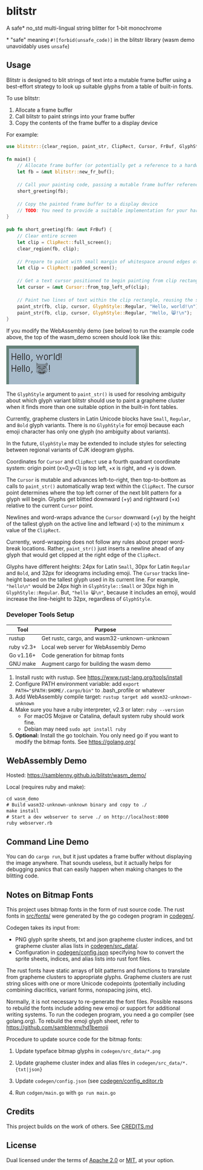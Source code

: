 # blitstr

A safe* no_std multi-lingual string blitter for 1-bit monochrome

\* "safe" meaning `#![forbid(unsafe_code)]` in the blitstr library
(wasm demo unavoidably uses `unsafe`)


## Usage

Blitstr is designed to blit strings of text into a mutable frame buffer using a
best-effort strategy to look up suitable glyphs from a table of built-in fonts.

To use blitstr:
1. Allocate a frame buffer
2. Call blitstr to paint strings into your frame buffer
3. Copy the contents of the frame buffer to a display device

For example:
```rust
use blitstr::{clear_region, paint_str, ClipRect, Cursor, FrBuf, GlyphStyle};

fn main() {
    // Allocate frame buffer (or potentially get a reference to a hardware buffer)
    let fb = &mut blitstr::new_fr_buf();

    // Call your painting code, passing a mutable frame buffer reference for blitstr
    short_greeting(fb);

    // Copy the painted frame buffer to a display device
    // TODO: You need to provide a suitable implementation for your hardware
}

pub fn short_greeting(fb: &mut FrBuf) {
    // Clear entire screen
    let clip = ClipRect::full_screen();
    clear_region(fb, clip);

    // Prepare to paint with small margin of whitespace around edges of screen
    let clip = ClipRect::padded_screen();

    // Get a text cursor positioned to begin painting from clip rectangle's top left corner
    let cursor = &mut Cursor::from_top_left_of(clip);

    // Paint two lines of text within the clip rectangle, reusing the same cursor
    paint_str(fb, clip, cursor, GlyphStyle::Regular, "Hello, world!\n");
    paint_str(fb, clip, cursor, GlyphStyle::Regular, "Hello, 😸!\n");
}
```

If you modify the WebAssembly demo (see below) to run the example code above,
the top of the wasm_demo screen should look like this:

![paint_short_greeting wasm demo screenshot](doc/short_greeting.png)

The `GlyphStyle` argument to `paint_str()` is used for resolving ambiguity
about which glyph variant blitstr should use to paint a grapheme cluster when
it finds more than one suitable option in the built-in font tables.

Currently, grapheme clusters in Latin Unicode blocks have `Small`, `Regular`,
and `Bold` glyph variants. There is no `GlyphStyle` for emoji because each
emoji character has only one glyph (no ambiguity about variants).

In the future, `GlyphStyle` may be extended to include styles for selecting
between regional variants of CJK ideogram glyphs.

Coordinates for `Cursor` and `ClipRect` use a fourth quadrant coordinate
system: origin point (x=0,y=0) is top left, +x is right, and +y is down.

The `Cursor` is mutable and advances left-to-right, then top-to-bottom as calls
to `paint_str()` automatically wrap text within the `ClipRect`. The cursor
point determines where the top left corner of the next blit pattern for a glyph
will begin. Glyphs get blitted downward (+y) and rightward (+x) relative to the
current `Cursor` point.

Newlines and word-wraps advance the `Cursor` downward (+y) by the height of the
tallest glyph on the active line and leftward (-x) to the minimum x value of
the `ClipRect`.

Currently, word-wrapping does not follow any rules about proper word-break
locations. Rather, `paint_str()` just inserts a newline ahead of any glyph that
would get clipped at the right edge of the `ClipRect`.

Glyphs have different heights: 24px for Latin `Small`, 30px for Latin `Regular`
and `Bold`, and 32px for ideograms including emoji. The `Cursor` tracks
line-height based on the tallest glyph used in its current line. For example,
`"hello\n"` would be 24px high in `GlyphStyle::Small` or 30px high in
`GlyphStyle::Regular`. But, `"hello 😸\n"`, because it includes an emoji, would
increase the line-height to 32px, regardless of `GlyphStyle`.


### Developer Tools Setup

| Tool | Purpose |
|--|--|
| rustup | Get rustc, cargo, and wasm32-unknown-unknown |
| ruby v2.3+ | Local web server for WebAssembly Demo |
| Go v1.16+ | Code generation for bitmap fonts |
| GNU make | Augment cargo for building the wasm demo |

1. Install rustc with rustup. See https://www.rust-lang.org/tools/install
2. Configure PATH environment variable: add `export PATH="$PATH:$HOME/.cargo/bin"`
   to .bash_profile or whatever
3. Add WebAssembly compile target: `rustup target add wasm32-unknown-unknown`
4. Make sure you have a ruby interpreter, v2.3 or later: `ruby --version`
   - For macOS Mojave or Catalina, default system ruby should work fine.
   - Debian may need `sudo apt install ruby`
5. **Optional:** Install the go toolchain. You only need go if you want to
   modify the bitmap fonts. See https://golang.org/


## WebAssembly Demo

Hosted: https://samblenny.github.io/blitstr/wasm_demo/

Local (requires ruby and make):

```
cd wasm_demo
# Build wasm32-unknown-unknown binary and copy to ./
make install
# Start a dev webserver to serve ./ on http://localhost:8000
ruby webserver.rb
```


## Command Line Demo

You can do `cargo run`, but it just updates a frame buffer without displaying
the image anywhere. That sounds useless, but it actually helps for debugging
panics that can easily happen when making changes to the blitting code.


## Notes on Bitmap Fonts

This project uses bitmap fonts in the form of rust source code. The rust fonts
in [src/fonts/](src/fonts) were generated by the go codegen program in
[codegen/](codegen).

Codegen takes its input from:
- PNG glyph sprite sheets, txt and json grapheme cluster indices, and txt
grapheme cluster alias lists in [codegen/src_data/](codegen/src_data).
- Configuration in [codegen/config.json](codegen/config.json) specifying how to
convert the sprite sheets, indices, and alias lists into rust font files.

The rust fonts have static arrays of blit patterns and functions to translate
from grapheme clusters to appropriate glyphs. Grapheme clusters are rust string
slices with one or more Unicode codepoints (potentially including combining
diacritics, variant forms, nonspacing joins, etc).

Normally, it is not necessary to re-generate the font files. Possible reasons
to rebuild the fonts include adding new emoji or support for additional writing
systems. To run the codegen program, you need a go compiler (see golang.org). To
rebuild the emoji glyph sheet, refer to https://github.com/samblenny/hd1bemoji

Procedure to update source code for the bitmap fonts:

1. Update typeface bitmap glyphs in `codegen/src_data/*.png`

2. Update grapheme cluster index and alias files in `codegen/src_data/*.{txt|json}`

3. Update `codegen/config.json` (see [codegen/config_editor.rb](codegen/config_editor.rb)

3. Run `codgen/main.go` with `go run main.go`


## Credits

This project builds on the work of others. See [CREDITS.md](CREDITS.md)


## License

Dual licensed under the terms of [Apache 2.0](LICENSE-APACHE) or
[MIT](LICENSE-MIT), at your option.
